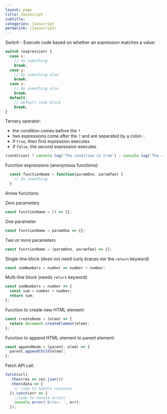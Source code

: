 ```yaml
---
layout: page
title: JavaScript
subtitle: 
categories: javascript
permalink: /javascript/
---
```


Switch - Execute code based on whether an expression matches a value:

```js
switch (expression) {
  case x:
    // do something
    break;
  case y:
    // do something else
    break;
  case z:
    // do something else
    break;
  default:
    // default code block
    break;
}
```

Ternary operator:
- the condition comes before the <code>?</code>
- two expressions come after the <code>?</code> and are separated by a colon <code>:</code>
- if <code>true</code>, then first expression executes
- if <code>false</code>, the second expression executes

```js
(condition) ? console.log('The condition is true') : console.log('The condition is false');
```

Function expressions (anonymous functions):

```js
  const functionName = function(paramOne, paramTwo) {
    // do something
  }
```

Arrow functions:

Zero parameters
```js
const functionName = () => {};
```

One parameter
```js
const functionName = paramOne => {};
```

Two or more parameters
```js
const functionName = (paramOne, paramTwo) => {};
```

Single-line block (does not need curly braces nor the <code>return</code> keyword)
```js
const sumNumbers = number => number + number;
```

Multi-line block (needs <code>return</code> keyword)
```js
const sumNumbers = number => {
  const sum = number + number;
  return sum;
};
```

Function to create new HTML element:
```js
const createNode = (elem) => {
  return document.createElement(elem);
};
```

Function to append HTML element to parent element:
```js
const appendNode = (parent, elem) => {
  parent.appendChild(elem);
};
```

Fetch API call:
```js
fetch(url)
  .then(res => res.json())
  .then(data => {
    // code to handle response
  }).catch(err => {
    //code to handle errors
    console.error('Error: ', err);
  });
```